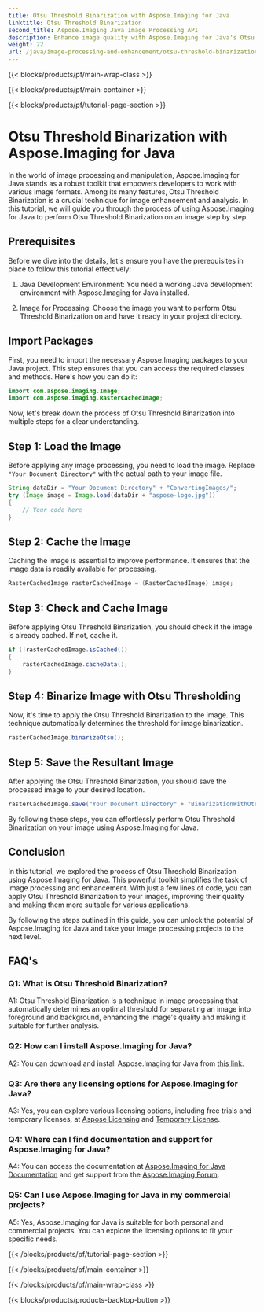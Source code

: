 ```yaml
---
title: Otsu Threshold Binarization with Aspose.Imaging for Java
linktitle: Otsu Threshold Binarization
second_title: Aspose.Imaging Java Image Processing API
description: Enhance image quality with Aspose.Imaging for Java's Otsu Threshold Binarization. Follow our step-by-step guide for image processing excellence.
weight: 22
url: /java/image-processing-and-enhancement/otsu-threshold-binarization/
---
```


{{< blocks/products/pf/main-wrap-class >}}

{{< blocks/products/pf/main-container >}}

{{< blocks/products/pf/tutorial-page-section >}}

# Otsu Threshold Binarization with Aspose.Imaging for Java

In the world of image processing and manipulation, Aspose.Imaging for Java stands as a robust toolkit that empowers developers to work with various image formats. Among its many features, Otsu Threshold Binarization is a crucial technique for image enhancement and analysis. In this tutorial, we will guide you through the process of using Aspose.Imaging for Java to perform Otsu Threshold Binarization on an image step by step.

## Prerequisites

Before we dive into the details, let's ensure you have the prerequisites in place to follow this tutorial effectively:

1. Java Development Environment: You need a working Java development environment with Aspose.Imaging for Java installed.

2. Image for Processing: Choose the image you want to perform Otsu Threshold Binarization on and have it ready in your project directory.

## Import Packages

First, you need to import the necessary Aspose.Imaging packages to your Java project. This step ensures that you can access the required classes and methods. Here's how you can do it:

```java
import com.aspose.imaging.Image;
import com.aspose.imaging.RasterCachedImage;
```

Now, let's break down the process of Otsu Threshold Binarization into multiple steps for a clear understanding.

## Step 1: Load the Image


Before applying any image processing, you need to load the image. Replace `"Your Document Directory"` with the actual path to your image file. 

```java
String dataDir = "Your Document Directory" + "ConvertingImages/";
try (Image image = Image.load(dataDir + "aspose-logo.jpg"))
{
    // Your code here
}
```

## Step 2: Cache the Image

Caching the image is essential to improve performance. It ensures that the image data is readily available for processing.

```java
RasterCachedImage rasterCachedImage = (RasterCachedImage) image;
```

## Step 3: Check and Cache Image

Before applying Otsu Threshold Binarization, you should check if the image is already cached. If not, cache it.

```java
if (!rasterCachedImage.isCached())
{
    rasterCachedImage.cacheData();
}
```

## Step 4: Binarize Image with Otsu Thresholding

Now, it's time to apply the Otsu Threshold Binarization to the image. This technique automatically determines the threshold for image binarization.

```java
rasterCachedImage.binarizeOtsu();
```

## Step 5: Save the Resultant Image

After applying the Otsu Threshold Binarization, you should save the processed image to your desired location.

```java
rasterCachedImage.save("Your Document Directory" + "BinarizationWithOtsuThreshold_out.jpg");
```

By following these steps, you can effortlessly perform Otsu Threshold Binarization on your image using Aspose.Imaging for Java.

## Conclusion

In this tutorial, we explored the process of Otsu Threshold Binarization using Aspose.Imaging for Java. This powerful toolkit simplifies the task of image processing and enhancement. With just a few lines of code, you can apply Otsu Threshold Binarization to your images, improving their quality and making them more suitable for various applications.

By following the steps outlined in this guide, you can unlock the potential of Aspose.Imaging for Java and take your image processing projects to the next level.

## FAQ's

### Q1: What is Otsu Threshold Binarization?

A1: Otsu Threshold Binarization is a technique in image processing that automatically determines an optimal threshold for separating an image into foreground and background, enhancing the image's quality and making it suitable for further analysis.

### Q2: How can I install Aspose.Imaging for Java?

A2: You can download and install Aspose.Imaging for Java from [this link](https://releases.aspose.com/imaging/java/).

### Q3: Are there any licensing options for Aspose.Imaging for Java?

A3: Yes, you can explore various licensing options, including free trials and temporary licenses, at [Aspose Licensing](https://purchase.aspose.com/buy) and [Temporary License](https://purchase.aspose.com/temporary-license/).

### Q4: Where can I find documentation and support for Aspose.Imaging for Java?

A4: You can access the documentation at [Aspose.Imaging for Java Documentation](https://reference.aspose.com/imaging/java/) and get support from the [Aspose.Imaging Forum](https://forum.aspose.com/).

### Q5: Can I use Aspose.Imaging for Java in my commercial projects?

A5: Yes, Aspose.Imaging for Java is suitable for both personal and commercial projects. You can explore the licensing options to fit your specific needs.

{{< /blocks/products/pf/tutorial-page-section >}}

{{< /blocks/products/pf/main-container >}}

{{< /blocks/products/pf/main-wrap-class >}}

{{< blocks/products/products-backtop-button >}}

